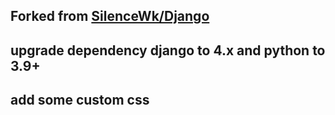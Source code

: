 ## Forked from [SilenceWk/Django](https://github.com/SilenceWk/Django)

## upgrade dependency django to 4.x and python to 3.9+
## add some custom css
